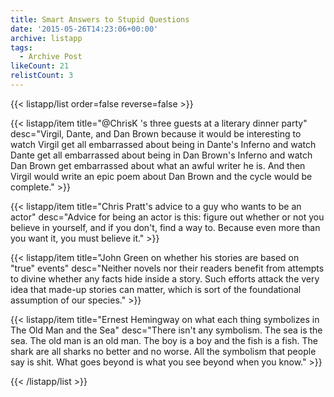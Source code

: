 ```yaml
---
title: Smart Answers to Stupid Questions
date: '2015-05-26T14:23:06+00:00'
archive: listapp
tags: 
  - Archive Post
likeCount: 21
relistCount: 3
---
```



{{< listapp/list order=false reverse=false >}}

   {{< listapp/item title="@ChrisK 's three guests at a literary dinner party"
      desc="Virgil, Dante, and Dan Brown because it would be interesting to watch Virgil get all embarrassed about being in Dante's Inferno and watch Dante get all embarrassed about being in Dan Brown's Inferno and watch Dan Brown get embarrassed about what an awful writer he is. And then Virgil would write an epic poem about Dan Brown and the cycle would be complete." >}}

   {{< listapp/item title="Chris Pratt's advice to a guy who wants to be an actor"
      desc="Advice for being an actor is this: figure out whether or not you believe in yourself, and if you don't, find a way to. Because even more than you want it, you must believe it." >}}

   {{< listapp/item title="John Green on whether his stories are based on \"true\" events"
      desc="Neither novels nor their readers benefit from attempts to divine whether any facts hide inside a story. Such efforts attack the very idea that made-up stories can matter, which is sort of the foundational assumption of our species." >}}

   {{< listapp/item title="Ernest Hemingway on what each thing symbolizes in The Old Man and the Sea"
      desc="There isn't any symbolism. The sea is the sea. The old man is an old man. The boy is a boy and the fish is a fish. The shark are all sharks no better and no worse. All the symbolism that people say is shit. What goes beyond is what you see beyond when you know." >}}

{{< /listapp/list >}}
